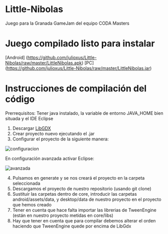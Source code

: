 Little-Nibolas
==============

Juego para la Granada GameJam del equipo CODA Masters

# Juego compilado listo para instalar

[Android] (https://github.com/julioxus/Little-Nibolas/raw/master/LittleNibolas.apk)
[PC] (https://github.com/julioxus/Little-Nibolas/raw/master/LittleNibolas.jar)


# Instrucciones de compilación del código

Prerrequisitos:
Tener java instalado, la variable de entorno JAVA_HOME bien situada y el IDE Eclipse

1. Descargar [LibGDX](http://libgdx.badlogicgames.com/)
2. Crear proyecto nuevo ejecutando el .jar
3. Configurar el proyecto de la siguiente manera:

![configuracion](http://i.imgur.com/5chqWQU.png)

En configuración avanzada activar Eclipse:

![avanzada](http://i.imgur.com/xge14Yi.png)

4. Pulsamos en generate y se nos creará el proyecto en la carpeta seleccionada
5. Descargamos el proyecto de nuestro repositorio (usando git clone)
6. Sustituir las carpetas dentro de core, introducir las carpetas android/assets/data, y desktop/data de nuestro proyecto en el proyecto que hemos creado
7. Tener en cuenta que hace falta importar las librerias de TweenEngine (están en nuestro proyecto metidas en core/libs)
8. Hay que tener en cuenta que para compilar debemos alterar el orden haciendo que TweenEngine quede por encima de LibGdx
